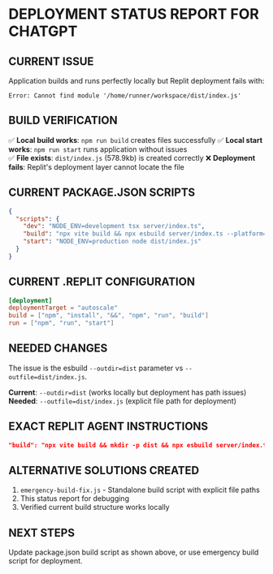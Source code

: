 # DEPLOYMENT STATUS REPORT FOR CHATGPT

## CURRENT ISSUE
Application builds and runs perfectly locally but Replit deployment fails with:
```
Error: Cannot find module '/home/runner/workspace/dist/index.js'
```

## BUILD VERIFICATION
✅ **Local build works**: `npm run build` creates files successfully
✅ **Local start works**: `npm run start` runs application without issues  
✅ **File exists**: `dist/index.js` (578.9kb) is created correctly
❌ **Deployment fails**: Replit's deployment layer cannot locate the file

## CURRENT PACKAGE.JSON SCRIPTS
```json
{
  "scripts": {
    "dev": "NODE_ENV=development tsx server/index.ts",
    "build": "npx vite build && npx esbuild server/index.ts --platform=node --packages=external --bundle --format=esm --outdir=dist",
    "start": "NODE_ENV=production node dist/index.js"
  }
}
```

## CURRENT .REPLIT CONFIGURATION
```toml
[deployment]
deploymentTarget = "autoscale"
build = ["npm", "install", "&&", "npm", "run", "build"]
run = ["npm", "run", "start"]
```

## NEEDED CHANGES
The issue is the esbuild `--outdir=dist` parameter vs `--outfile=dist/index.js`. 

**Current**: `--outdir=dist` (works locally but deployment has path issues)
**Needed**: `--outfile=dist/index.js` (explicit file path for deployment)

## EXACT REPLIT AGENT INSTRUCTIONS
```json
"build": "npx vite build && mkdir -p dist && npx esbuild server/index.ts --platform=node --packages=external --bundle --format=esm --outfile=dist/index.js"
```

## ALTERNATIVE SOLUTIONS CREATED
1. `emergency-build-fix.js` - Standalone build script with explicit file paths
2. This status report for debugging
3. Verified current build structure works locally

## NEXT STEPS
Update package.json build script as shown above, or use emergency build script for deployment.